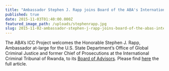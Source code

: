 ```yaml
---
title: "Ambassador Stephen J. Rapp joins Board of the ABA's International Criminal Court Project"
published: true
date: 2015-11-03T01:40:00.000Z
featured_image_path: /uploads/stephenrapp.jpg
slug: 2015-11-02-ambassador-stephen-j-rapp-joins-board-of-the-abas-international-criminal-court-project
---
```



The ABA’s ICC Project welcomes the Honorable Stephen J. Rapp, Ambassador at-large for the U.S. State Department’s Office of Global Criminal Justice and former Chief of Prosecutions at the International Criminal Tribunal of Rwanda, to its [Board of Advisors](http://www.aba-icc.org/the-aba-icc-project/board-of-advisors/). Please find [here](http://www.international-criminal-justice-today.org/news/ambassador-stephen-j-rapp-joins-board-of-the-abas-international-criminal-court-project/) the full article.